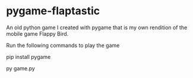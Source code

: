 # pygame-flaptastic
An old python game I created with pygame that is my own rendition of the mobile game Flappy Bird.

Run the following commands to play the game

pip install pygame

py game.py
